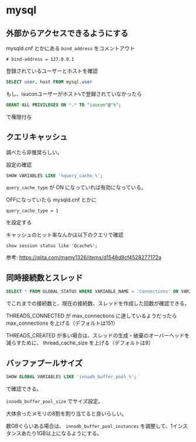 # mysql

## 外部からアクセスできるようにする
mysqld.cnf とかにある `bind_address` をコメントアウト
```
# bind-address = 127.0.0.1
```

登録されているユーザーとホストを確認
```sql
SELECT user, host FROM mysql.user
```

もし、isuconユーザーがホスト`%`で登録されていなかったら
```sql
GRANT ALL PRIVILEGES ON *.* TO "isucon"@"%";
```
で権限付与

## クエリキャッシュ

調べたら非推奨らしい。

設定の確認
```sql
SHOW VARIABLES LIKE '%query_cache_%';
```
`query_cache_type` が ON になっていれば有効になっている。

OFFになっていたら mysqld.cnf とかに
```
query_cache_type = 1
```
を設定する

キャッシュのヒット率なんかは以下のクエリで確認
```
show session status like 'Qcache%';
```

参考:
https://qiita.com/mamy1326/items/d1548d8cf4528277172a

## 同時接続数とスレッド

```sql
SELECT * FROM GLOBAL_STATUS WHERE VARIABLE_NAME = 'Connections' OR VARIABLE_NAME LIKE 'Threads%';
```
でこれまでの接続数と、現在の接続数、スレッドを作成した回数が確認できる。

THREADS_CONNECTED が max_connections に達しているようだったら max_connections を上げる（デフォルトは151）

THREADS_CREATED が多い場合は、スレッドの生成・破棄のオーバーヘッドを減らすために、 thread_cache_size を上げる（デフォルトは9）

## バッファプールサイズ

```sql
SHOW GLOBAL VARIABLES LIKE 'innodb_buffer_pool_%';
```
で確認できる。

`innodb_buffer_pool_size` でサイズ設定。

大体余ったメモリの8割を割り当てると良いらしい。

数GBぐらいある場合は、 `innodb_buffer_pool_instances` を調整して、1インスタンスあたり1GB以上になるようにする。
